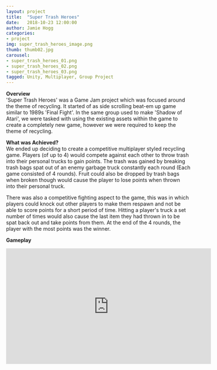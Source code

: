 ```yaml
---
layout: project
title:  "Super Trash Heroes"
date:   2018-10-23 12:00:00
author: Jamie Hogg
categories:
- project
img: super_trash_heroes_image.png
thumb: thumb02.jpg
carousel:
- super_trash_heroes_01.png
- super_trash_heroes_02.png
- super_trash_heroes_03.png
tagged: Unity, Multiplayer, Group Project
---
```

<B>Overview</B><BR>
'Super Trash Heroes' was a Game Jam project which was focused around the theme of recycling. It started of as side scrolling beat-em up game similar to 1989s 'Final Fight'. In the same group used to make 'Shadow of Atari', we were tasked with using the existing assets within the game to create a completely new game, however we were required to keep the theme of recycling.

<B>What was Achieved?</B><BR>
We ended up deciding to create a competitive multiplayer styled recycling game.
Players (of up to 4) would compete against each other to throw trash into their personal trucks to gain points. The trash was gained by breaking trash bags spat out of an enemy garbage truck constantly each round (Each game consisted of 4 rounds). Fruit could also be dropped by trash bags when broken though would cause the player to lose points when thrown into their personal truck.

There was also a competitive fighting aspect to the game, this was in which players could knock out other players to make them respawn and not be able to score points for a short period of time. Hitting a player's truck a set number of times would also cause the last item they had thrown in to be spat back out and take points from them. At the end of the 4 rounds, the player with the most points was the winner.

<B>Gameplay</B><BR>
<iframe width="560" height="315" src="https://www.youtube.com/embed/RCZa1kyLuBM" frameborder="0" allow="accelerometer; autoplay; encrypted-media; gyroscope; picture-in-picture" allowfullscreen></iframe>
